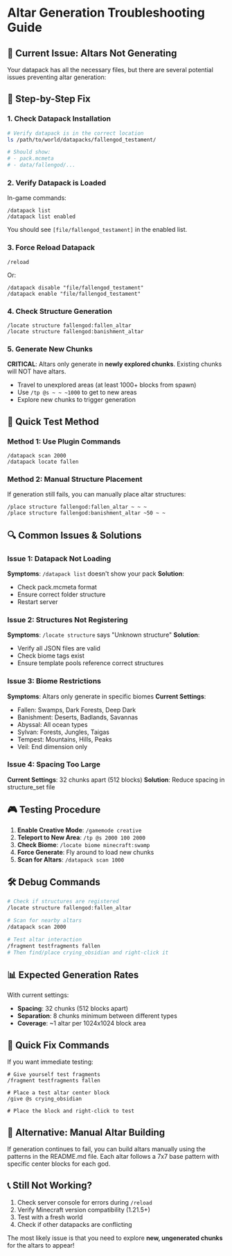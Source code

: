 # Altar Generation Troubleshooting Guide

## 🚨 Current Issue: Altars Not Generating

Your datapack has all the necessary files, but there are several potential issues preventing altar generation:

## 🔧 Step-by-Step Fix

### 1. **Check Datapack Installation**
```bash
# Verify datapack is in the correct location
ls /path/to/world/datapacks/fallengod_testament/

# Should show:
# - pack.mcmeta
# - data/fallengod/...
```

### 2. **Verify Datapack is Loaded**
In-game commands:
```
/datapack list
/datapack list enabled
```
You should see `[file/fallengod_testament]` in the enabled list.

### 3. **Force Reload Datapack**
```
/reload
```
Or:
```
/datapack disable "file/fallengod_testament"
/datapack enable "file/fallengod_testament"
```

### 4. **Check Structure Generation**
```
/locate structure fallengod:fallen_altar
/locate structure fallengod:banishment_altar
```

### 5. **Generate New Chunks**
**CRITICAL**: Altars only generate in **newly explored chunks**. Existing chunks will NOT have altars.

- Travel to unexplored areas (at least 1000+ blocks from spawn)
- Use `/tp @s ~ ~ ~1000` to get to new areas
- Explore new chunks to trigger generation

## 🎯 Quick Test Method

### Method 1: Use Plugin Commands
```
/datapack scan 2000
/datapack locate fallen
```

### Method 2: Manual Structure Placement
If generation still fails, you can manually place altar structures:
```
/place structure fallengod:fallen_altar ~ ~ ~
/place structure fallengod:banishment_altar ~50 ~ ~
```

## 🔍 Common Issues & Solutions

### Issue 1: Datapack Not Loading
**Symptoms**: `/datapack list` doesn't show your pack
**Solution**: 
- Check pack.mcmeta format
- Ensure correct folder structure
- Restart server

### Issue 2: Structures Not Registering
**Symptoms**: `/locate structure` says "Unknown structure"
**Solution**:
- Verify all JSON files are valid
- Check biome tags exist
- Ensure template pools reference correct structures

### Issue 3: Biome Restrictions
**Symptoms**: Altars only generate in specific biomes
**Current Settings**:
- Fallen: Swamps, Dark Forests, Deep Dark
- Banishment: Deserts, Badlands, Savannas  
- Abyssal: All ocean types
- Sylvan: Forests, Jungles, Taigas
- Tempest: Mountains, Hills, Peaks
- Veil: End dimension only

### Issue 4: Spacing Too Large
**Current Settings**: 32 chunks apart (512 blocks)
**Solution**: Reduce spacing in structure_set file

## 🎮 Testing Procedure

1. **Enable Creative Mode**: `/gamemode creative`
2. **Teleport to New Area**: `/tp @s 2000 100 2000`
3. **Check Biome**: `/locate biome minecraft:swamp`
4. **Force Generate**: Fly around to load new chunks
5. **Scan for Altars**: `/datapack scan 1000`

## 🛠️ Debug Commands

```bash
# Check if structures are registered
/locate structure fallengod:fallen_altar

# Scan for nearby altars
/datapack scan 2000

# Test altar interaction
/fragment testfragments fallen
# Then find/place crying_obsidian and right-click it
```

## 📊 Expected Generation Rates

With current settings:
- **Spacing**: 32 chunks (512 blocks apart)
- **Separation**: 8 chunks minimum between different types
- **Coverage**: ~1 altar per 1024x1024 block area

## 🎯 Quick Fix Commands

If you want immediate testing:
```
# Give yourself test fragments
/fragment testfragments fallen

# Place a test altar center block
/give @s crying_obsidian

# Place the block and right-click to test
```

## 🔄 Alternative: Manual Altar Building

If generation continues to fail, you can build altars manually using the patterns in the README.md file. Each altar follows a 7x7 base pattern with specific center blocks for each god.

## 📞 Still Not Working?

1. Check server console for errors during `/reload`
2. Verify Minecraft version compatibility (1.21.5+)
3. Test with a fresh world
4. Check if other datapacks are conflicting

The most likely issue is that you need to explore **new, ungenerated chunks** for the altars to appear!